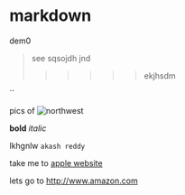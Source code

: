 # markdown
dem0
> see
> sqsojdh
> jnd
>>>>>> ekjhsdm

``


pics of ![northwest](screenshot.jpg)

**bold**
*italic*


lkhgnlw
``
akash reddy
``

take me to [apple website](https://www.apple.com)

lets go to <http://www.amazon.com>
